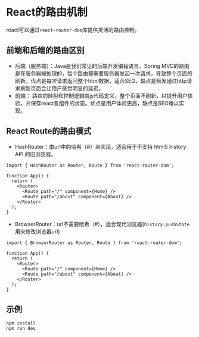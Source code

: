 # React的路由机制
react可以通过`react-router-dom`库提供灵活的路由控制。

## 前端和后端的路由区别
- 后端（服务端）：Java是我们常见的后端开发编程语言，Spring MVC的路由是在服务器端处理的，每个路由都需要服务器发起一次请求，导致整个页面的刷新。优点是每次请求返回整个html数据，适合SEO，缺点是频发通过http请求刷新页面会让用户感觉明显的延迟。
- 前端： 路由的映射和控制逻辑由js代码定义，整个页面不刷新，以提升用户体验，并保存react各组件的状态。优点是用户体验更高，缺点是SEO难以实现。

## React Route的路由模式
- HashRouter：由url中的哈希（#）来实现，适合用于不支持 html5 history API 的旧浏览器。
```
import { HashRouter as Router, Route } from 'react-router-dom';

function App() {
  return (
    <Router>
      <Route path="/" component={Home} />
      <Route path="/about" component={About} />
    </Router>
  );
}
```

- BrowserRouter：url不需要哈希（#），适合现代浏览器(`history.pushState`用来修改浏览器url)
```
import { BrowserRouter as Router, Route } from 'react-router-dom';

function App() {
  return (
    <Router>
      <Route path="/" component={Home} />
      <Route path="/about" component={About} />
    </Router>
  );
}
```

## 示例
```
npm install 
npm run dev
```